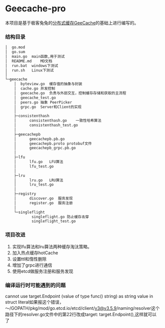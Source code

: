 # Geecache-pro
本项目是基于极客兔兔的[分布式缓存GeeCache](https://geektutu.com/post/geecache.html)的基础上进行编写的。





### 结构目录

```latex
│  go.mod
│  go.sum
│  main.go	main函数,用于测试
│  README.md	MD文档
│  run.bat	windows下测试
│  run.sh	Linux下测试
│
└─geecache
    │  byteview.go	缓存值的抽象与封装
    │  cache.go	并发控制
    │  geecache.go	负责与外部交互，控制缓存存储和获取的主流程
    │  geecache_test.go 			
    │  peers.go	抽象 PeerPicker
    │  grpc.go	Server和Client的实现
    │
    ├─consistenthash
    │      consistenthash.go	一致性哈希算法
    │      consistenthash_test.go	
    │
    ├─geecachepb
    │      geecachepb.pb.go
    │      geecachepb.proto	protobuf文件
    │      geecachepb_grpc.pb.go
    │
    ├─lfu
    │      lfu.go	LFU算法
    │      lfu_test.go
    │
    ├─lru
    │      lru.go	LRU算法
    │      lru_test.go
    │
    ├─registry	
    │      discover.go	服务发现
    │      register.go	服务注册
    │
    └─singleflight
            singleflight.go	防止缓存击穿
            singleflight_test.go
```





### 项目改进

1. 实现lfu算法和lru算法两种缓存淘汰策略。
2. 加入热点缓存hotCache
3. 设置ttl和惰性删除
4. 增加了grpc进行通信
5. 使用etcd做服务注册和服务发现

### 编译运行时可能遇到的问题
cannot use target.Endpoint (value of type func() string) as string value in struct literal如果报这个错误，～/GOPATH/pkg/mod/go.etcd.io/etcd/client/v3@v3.5.9/naming/resolver这个路径下的resolver.go文件中的第22行改成target: target.Endpoint(),这样就可以了